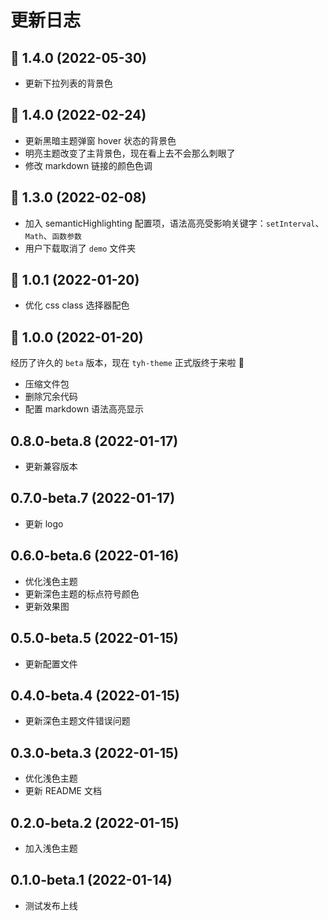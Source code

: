# 更新日志

## :tada: 1.4.0 (2022-05-30)

- 更新下拉列表的背景色

## :tada: 1.4.0 (2022-02-24)

- 更新黑暗主题弹窗 hover 状态的背景色
- 明亮主题改变了主背景色，现在看上去不会那么刺眼了
- 修改 markdown 链接的颜色色调

## :tada: 1.3.0 (2022-02-08)

- 加入 semanticHighlighting 配置项，语法高亮受影响关键字：`setInterval`、`Math`、`函数参数`
- 用户下载取消了 `demo` 文件夹

## :tada: 1.0.1 (2022-01-20)

- 优化 css class 选择器配色

## :tada: 1.0.0 (2022-01-20)

经历了许久的 `beta` 版本，现在 `tyh-theme` 正式版终于来啦 :tada:

- 压缩文件包
- 删除冗余代码
- 配置 markdown 语法高亮显示

## 0.8.0-beta.8 (2022-01-17)

- 更新兼容版本

## 0.7.0-beta.7 (2022-01-17)

- 更新 logo

## 0.6.0-beta.6 (2022-01-16)

- 优化浅色主题
- 更新深色主题的标点符号颜色
- 更新效果图

## 0.5.0-beta.5 (2022-01-15)

- 更新配置文件

## 0.4.0-beta.4 (2022-01-15)

- 更新深色主题文件错误问题

## 0.3.0-beta.3 (2022-01-15)

- 优化浅色主题
- 更新 README 文档

## 0.2.0-beta.2 (2022-01-15)

- 加入浅色主题

## 0.1.0-beta.1 (2022-01-14)

- 测试发布上线
